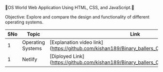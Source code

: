🎉OS World Web Application Using HTML, CSS, and JavaScript.🎉

Objective:
Explore and compare the design and functionality of different operating systems.

| SNo | Topic | Link |
|-|-|-|
|1|Operating Systems | [Explanation video link] (https://github.com/kishan189/Binary_ballers_014/edit/main/README.md)|
|1| Netlify | [Diployed Link] (https://github.com/kishan189/Binary_ballers_014/edit/main/README.md)|
